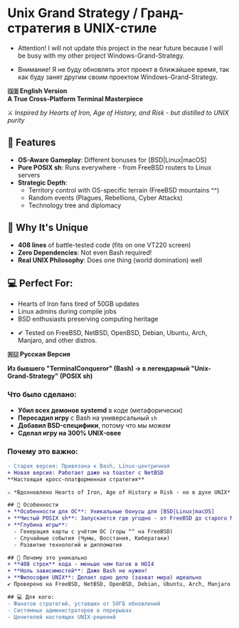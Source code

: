 # Unix Grand Strategy / Гранд-стратегия в UNIX-стиле

- Attention! I will not update this project in the near future because I will be busy with my other project Windows-Grand-Strategy.

 - Внимание! Я не буду обновлять этот проект в ближайшее время, так как буду занят другим своим проектом Windows-Grand-Strategy.

**🇬🇧 English Version**  
**A True Cross-Platform Terminal Masterpiece**  

⚔️ *Inspired by Hearts of Iron, Age of History, and Risk - but distilled to UNIX purity*  

## 🌟 Features
- **OS-Aware Gameplay**: Different bonuses for [BSD|Linux|macOS]
- **Pure POSIX sh**: Runs everywhere - from FreeBSD routers to Linux servers
- **Strategic Depth**: 
  - Territory control with OS-specific terrain (FreeBSD mountains ^^)
  - Random events (Plagues, Rebellions, Cyber Attacks)
  - Technology tree and diplomacy

## 🚀 Why It's Unique
- **408 lines** of battle-tested code (fits on one VT220 screen)
- **Zero Dependencies**: Not even Bash required!
- **Real UNIX Philosophy**: Does one thing (world domination) well

## 💻 Perfect For:
- Hearts of Iron fans tired of 50GB updates
- Linux admins during compile jobs
- BSD enthusiasts preserving computing heritage
+ ✔ Tested on FreeBSD, NetBSD, OpenBSD, Debian, Ubuntu, Arch, Manjaro, and other distros.

**🇷🇺 Русская Версия**  

**Из бывшего "TerminalConqueror" (Bash) → в легендарный "Unix-Grand-Strategy" (POSIX sh)**  

### Что было сделано:  
- **Убил всех демонов systemd** в коде (метафорически)  
- **Пересадил игру** с Bash на универсальный `sh`  
- **Добавил BSD-специфики**, потому что *мы можем*  
- **Сделал игру на 300% UNIX-овее**  

### Почему это важно:  
```diff  
- Старая версия: Привязана к Bash, Linux-центричная  
+ Новая версия: Работает даже на toaster с NetBSD  
**Настоящая кросс-платформенная стратегия**  

⚔️ *Вдохновлено Hearts of Iron, Age of History и Risk - но в духе UNIX*  

## 🌟 Особенности
+ **Особенности для ОС**: Уникальные бонусы для [BSD|Linux|macOS]
+ **Чистый POSIX sh**: Запускается где угодно - от FreeBSD до старого Mac
+ **Глубина игры**:
  - Генерация карты с учётом ОС (горы ^^ на FreeBSD)
  - Случайные события (Чумы, Восстания, Кибератаки)
  - Развитие технологий и дипломатия

## 🚀 Почему это уникально
+ **408 строк** кода - меньше чем багов в HOI4
+ **Ноль зависимостей**: Даже Bash не нужен!
+ **Философия UNIX**: Делает одно дело (захват мира) идеально
✔ Проверено на FreeBSD, NetBSD, OpenBSD, Debian, Ubuntu, Arch, Manjaro и других дистрибутивах.

## 💻 Для кого:
- Фанатов стратегий, уставших от 50ГБ обновлений
- Системных администраторов в перерывах
- Ценителей настоящих UNIX-решений
